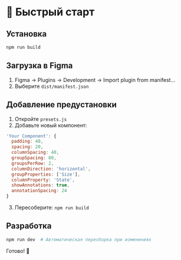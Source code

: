 # 🚀 Быстрый старт

## Установка
```bash
npm run build
```

## Загрузка в Figma
1. Figma → Plugins → Development → Import plugin from manifest...
2. Выберите `dist/manifest.json`

## Добавление предустановки
1. Откройте `presets.js`
2. Добавьте новый компонент:
```javascript
'Your Component': {
  padding: 40,
  spacing: 20,
  columnSpacing: 40,
  groupSpacing: 80,
  groupsPerRow: 2,
  columnDirection: 'horizontal',
  groupProperties: ['Size'],
  columnProperty: 'State',
  showAnnotations: true,
  annotationSpacing: 24
}
```
3. Пересоберите: `npm run build`

## Разработка
```bash
npm run dev  # Автоматическая пересборка при изменениях
```

Готово! 🎉 